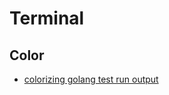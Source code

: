 # Terminal

## Color
* [colorizing golang test run output](https://stackoverflow.com/questions/27242652/colorizing-golang-test-run-output)

